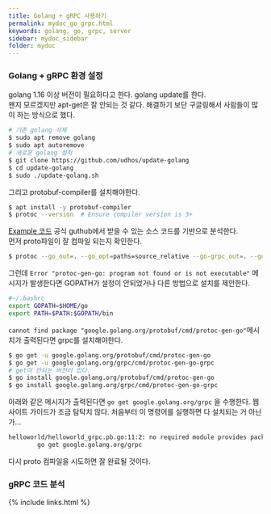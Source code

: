```yaml
---
title: Golang + gRPC 사용하기 
permalink: mydoc_go_grpc.html
keywords: golang, go, grpc, server
sidebar: mydoc_sidebar
folder: mydoc
---
```


### Golang + gRPC 환경 설정 

golang 1.16 이상 버전이 필요하다고 한다. golang update를 한다.  
왠지 모르겠지만 apt-get은 잘 안되는 것 같다. 해결하기 보단 구글링해서 사람들이 많이 하는 방식으로 했다.
```bash
# 기존 golang 삭제
$ sudo apt remove golang
$ sudo apt autoremove
# 새로운 golang 설치 
$ git clone https://github.com/udhos/update-golang
$ cd update-golang
$ sudo ./update-golang.sh
```
그리고 protobuf-compiler를 설치해야한다.
```bash
$ apt install -y protobuf-compiler
$ protoc --version  # Ensure compiler version is 3+
```
[Example 코드](https://github.com/grpc/grpc-go/tree/master/examples/helloworld) 공식 guthub에서 받을 수 있는 소스 코드를 기반으로 분석한다.  
먼저 proto파일이 잘 컴파일 되는지 확인한다. 
```bash
$ protoc --go_out=. --go_opt=paths=source_relative --go-grpc_out=. --go-grpc_opt=paths=source_relative helloworld/helloworld.proto
```
그런데 `Error "protoc-gen-go: program not found or is not executable"` 메시지가 발생한다면 GOPATH가 설정이 안되었거나 다른 방법으로 설치를 제안한다.
```bash
#~/.bashrc
export GOPATH=$HOME/go
export PATH=$PATH:$GOPATH/bin
```
`cannot find package "google.golang.org/protobuf/cmd/protoc-gen-go"`메시지가 출력된다면 grpc를 설치해야한다. 
```bash
$ go get -u google.golang.org/protobuf/cmd/protoc-gen-go
$ go get -u google.golang.org/grpc/cmd/protoc-gen-go-grpc
# get이 안되는 버전이 있다.
$ go install google.golang.org/protobuf/cmd/protoc-gen-go
$ go install google.golang.org/grpc/cmd/protoc-gen-go-grpc
```
아래와 같은 메시지가 출력된다면 `go get google.golang.org/grpc` 을 수행한다. 웹사이트 가이드가 조금 탐탁치 않다. 처음부터 이 명령어를 실행하면 다 설치되는 거 아닌가...
```bash
helloworld/helloworld_grpc.pb.go:11:2: no required module provides package google.golang.org/grpc; to add it:
        go get google.golang.org/grpc
```
다시 proto 컴파일을 시도하면 잘 완료될 것이다.

### gRPC 코드 분석


{% include links.html %}
